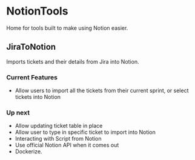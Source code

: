 # NotionTools

Home for tools built to make using Notion easier.

## JiraToNotion

Imports tickets and their details from Jira into Notion.

### Current Features

- Allow users to import all the tickets from their current sprint, or select tickets into Notion

### Up next

- Allow updating ticket table in place
- Allow user to type in specific ticket to import into Notion
- Interacting with Script from Notion
- Use official Notion API when it comes out
- Dockerize.
